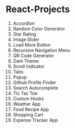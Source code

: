 # React-Projects

1. Accordion
2. Random Color Generator
3. Star Rating
4. Image Slider
5. Load More Button
6. Recursive Navigation Menu
7. QR Code Generator
8. Dark Theme
9. Scroll Indicator
10. Tabs
11. Popup
12. Github Profile Finder
13. Search Autocomplete
14. Tic Tac Toe
15. Custom Hooks
16. Weather App
17. Food Recipe App
18. Shopping Cart
19. Expense Tracker App
